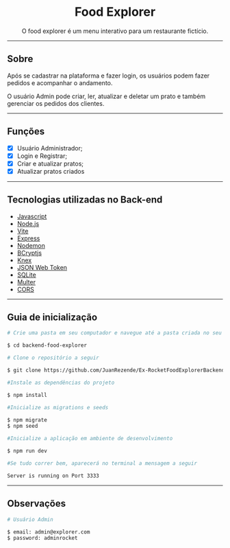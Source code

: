 <h1 align="center">Food Explorer</h1>

<p align="center">O food explorer é um menu interativo para um restaurante fictício. </p>

---

## Sobre

Após se cadastrar na plataforma e fazer login, os usuários podem fazer pedidos e acompanhar o andamento.

O usuário Admin pode criar, ler, atualizar e deletar um prato e também gerenciar os pedidos dos clientes.

---

## Funções
- [x] Usuário Administrador;
- [x] Login e Registrar;
- [x] Criar e atualizar pratos;
- [x] Atualizar pratos criados

---

## Tecnologias utilizadas no Back-end

- [Javascript](https://developer.mozilla.org/pt-BR/docs/Web/JavaScript)
- [Node.js](https://nodejs.org/en/)
- [Vite](https://vitejs.dev/)
- [Express](https://expressjs.com)
- [Nodemon](https://nodemon.io/)
- [BCryptjs](https://www.npmjs.com/package/bcryptjs)
- [Knex](https://knexjs.org/)
- [JSON Web Token](https://www.npmjs.com/package/jsonwebtoken)
- [SQLite](https://www.sqlite.org/index.html)
- [Multer](https://www.npmjs.com/package/multer)
- [CORS](https://www.npmjs.com/package/cors)

---

##  Guia de inicialização

```bash
# Crie uma pasta em seu computador e navegue até a pasta criada no seu terminal

$ cd backend-food-explorer

# Clone o repositório a seguir

$ git clone https://github.com/JuanRezende/Ex-RocketFoodExplorerBackend.git

#Instale as dependências do projeto

$ npm install

#Inicialize as migrations e seeds

$ npm migrate
$ npm seed

#Inicialize a aplicação em ambiente de desenvolvimento

$ npm run dev

#Se tudo correr bem, aparecerá no terminal a mensagem a seguir

Server is running on Port 3333
```

---

## Observações

```bash
# Usuário Admin

$ email: admin@explorer.com
$ password: adminrocket
```
